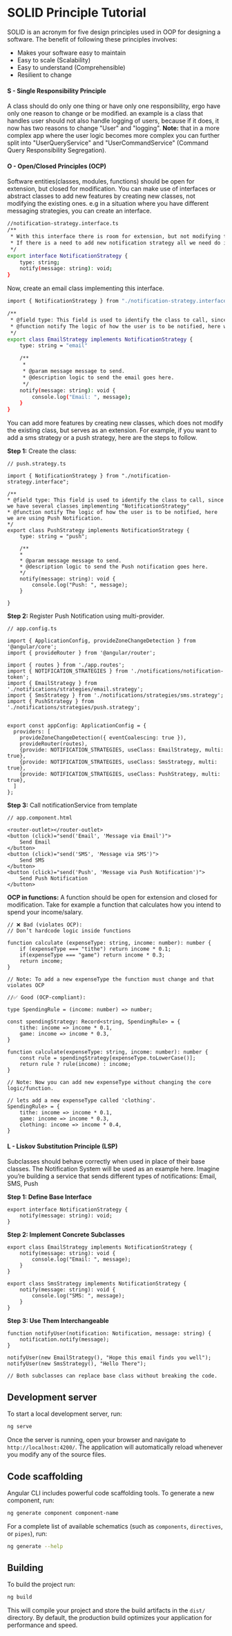 # SOLID Principle Tutorial

SOLID is an acronym for five design principles used in OOP for designing a software. The benefit of following these principles involves:

- Makes your software easy to maintain
- Easy to scale (Scalability)
- Easy to understand (Comprehensible)
- Resilient to change

#### S - Single Responsibility Principle

A class should do only one thing or have only one responsibility, ergo have only one reason to change or be modified. an example is a class that handles user should not also handle logging of users, because if it does, it now has two reasons to change "User" and "logging". **Note:** that in a more complex app where the user logic becomes more complex you can further split into "UserQueryService" and "UserCommandService" (Command Query Responsibility Segregation).

#### O - Open/Closed Principles (OCP)

Software entities(classes, modules, functions) should be open for extension, but closed for modification. You can make use of interfaces or abstract classes to add new features by creating new classes, not modifying the existing ones.
e.g in a situation where you have different messaging strategies, you can create an interface.

```bash
//notification-strategy.interface.ts
/**
 * With this interface there is room for extension, but not modifying the existing classes implementing this interface.
 * If there is a need to add new notification strategy all we need do is to add new classes.
 */
export interface NotificationStrategy {
    type: string;
    notify(message: string): void;
}
```

Now, create an email class implementing this interface.

```bash
import { NotificationStrategy } from "./notification-strategy.interface";

/**
 * @field type: This field is used to identify the class to call, since we have several classes implementing "NotificationStrategy"
 * @function notify The logic of how the user is to be notified, here we are using E-mail.
 */
export class EmailStrategy implements NotificationStrategy {
    type: string = "email"

    /**
     *
     * @param message message to send.
     * @description logic to send the email goes here.
     */
    notify(message: string): void {
        console.log("Email: ", message);
    }
}
```

You can add more features by creating new classes, which does not modify the existing class, but serves as an extension. For example, if you want to add a sms strategy or a push strategy, here are the steps to follow.

**Step 1:** Create the class:

```
// push.strategy.ts

import { NotificationStrategy } from "./notification-strategy.interface";

/**
* @field type: This field is used to identify the class to call, since we have several classes implementing "NotificationStrategy"
* @function notify The logic of how the user is to be notified, here we are using Push Notification.
*/
export class PushStrategy implements NotificationStrategy {
    type: string = "push";

    /**
    *
    * @param message message to send.
    * @description logic to send the Push notification goes here.
    */
    notify(message: string): void {
        console.log("Push: ", message);
    }

}
```

**Step 2:** Register Push Notification using multi-provider.

```
// app.config.ts

import { ApplicationConfig, provideZoneChangeDetection } from '@angular/core';
import { provideRouter } from '@angular/router';

import { routes } from './app.routes';
import { NOTIFICATION_STRATEGIES } from './notifications/notification-token';
import { EmailStrategy } from './notifications/strategies/email.strategy';
import { SmsStrategy } from './notifications/strategies/sms.strategy';
import { PushStrategy } from './notifications/strategies/push.strategy';


export const appConfig: ApplicationConfig = {
  providers: [
    provideZoneChangeDetection({ eventCoalescing: true }),
    provideRouter(routes),
    {provide: NOTIFICATION_STRATEGIES, useClass: EmailStrategy, multi: true},
    {provide: NOTIFICATION_STRATEGIES, useClass: SmsStrategy, multi: true},
    {provide: NOTIFICATION_STRATEGIES, useClass: PushStrategy, multi: true},
  ]
};
```

**Step 3:** Call notificationService from template

```
// app.component.html

<router-outlet></router-outlet>
<button (click)="send('Email', 'Message via Email')">
    Send Email
</button>
<button (click)="send('SMS', 'Message via SMS')">
    Send SMS
</button>
<button (click)="send('Push', 'Message via Push Notification')">
    Send Push Notification
</button>
```

**OCP in functions:**
A function should be open for extension and closed for modification. Take for example a function that calculates how you intend to spend your income/salary.

```
// ❌ Bad (violates OCP):
// Don’t hardcode logic inside functions

function calculate (expenseType: string, income: number): number {
    if (expenseType === "tithe") return income * 0.1;
    if(expenseType === "game") return income * 0.3;
    return income;
}

// Note: To add a new expenseType the function must change and that violates OCP
```

```
//✅ Good (OCP-compliant):

type SpendingRule = (income: number) => number;

const spendingStrategy: Record<string, SpendingRule> = {
    tithe: income => income * 0.1,
    game: income => income * 0.3,
}

function calculate(expenseType: string, income: number): number {
    const rule = spendingStrategy[expenseType.toLowerCase()];
    return rule ? rule(income) : income;
}

// Note: Now you can add new expenseType without changing the core logic/function.
```

```
// lets add a new expenseType called 'clothing'.
SpendingRule> = {
    tithe: income => income * 0.1,
    game: income => income * 0.3,
    clothing: income => income * 0.4,
}
```

#### L - Liskov Substitution Principle (LSP)

Subclasses should behave correctly when used in place of their base classes. The Notification System will be used as an example here. Imagine you’re building a service that sends different types of notifications: Email, SMS, Push

**Step 1: Define Base Interface**

```
export interface NotificationStrategy {
    notify(message: string): void;
}
```

**Step 2: Implement Concrete Subclasses**

```
export class EmailStrategy implements NotificationStrategy {
    notify(message: string): void {
        console.log("Email: ", message);
    }
}

export class SmsStrategy implements NotificationStrategy {
    notify(message: string): void {
        console.log("SMS: ", message);
    }
}
```

**Step 3: Use Them Interchangeable**

```
function notifyUser(notification: Notification, message: string) {
    notification.notify(message);
}

notifyUser(new EmailStrategy(), "Hope this email finds you well");
notifyUser(new SmsStrategy(), "Hello There");

// Both subclasses can replace base class without breaking the code.
```

## Development server

To start a local development server, run:

```bash
ng serve
```

Once the server is running, open your browser and navigate to `http://localhost:4200/`. The application will automatically reload whenever you modify any of the source files.

## Code scaffolding

Angular CLI includes powerful code scaffolding tools. To generate a new component, run:

```bash
ng generate component component-name
```

For a complete list of available schematics (such as `components`, `directives`, or `pipes`), run:

```bash
ng generate --help
```

## Building

To build the project run:

```bash
ng build
```

This will compile your project and store the build artifacts in the `dist/` directory. By default, the production build optimizes your application for performance and speed.
